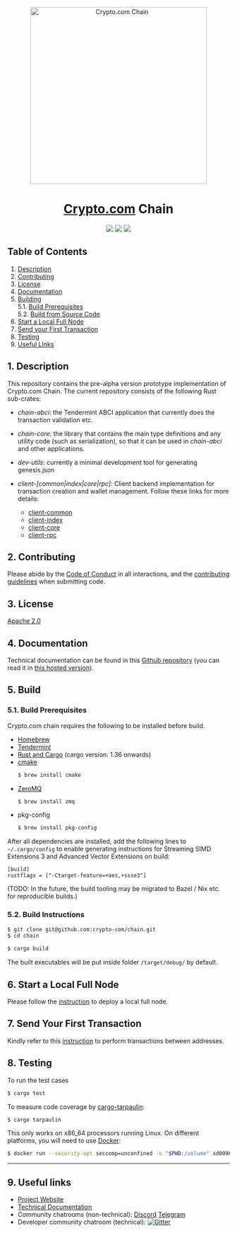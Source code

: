 <p align="center">
  <img src="https://avatars0.githubusercontent.com/u/41934032?s=400&v=4" alt="Crypto.com Chain" width="400">
</p>

<h1 align="center"><a href="https://crypto.com">Crypto.com<a> Chain</h1>

<p align="center">
  <a href="https://travis-ci.org/crypto-com/chain"><img label="Build Status" src="https://travis-ci.org/crypto-com/chain.svg?branch=master" /></a>
  <a href="https://codecov.io/gh/crypto-com/chain"><img label="Code Coverage" src="https://codecov.io/gh/crypto-com/chain/branch/master/graph/badge.svg" /></a>
  <a href="https://gitter.im/crypto-com/community?utm_source=badge&utm_medium=badge&utm_campaign=pr-badge"><img label="Gitter" src="https://badges.gitter.im/crypto-com/community.svg" /></a>
</p>

## Table of Contents

1. [Description](#description)
2. [Contributing](#contributing)
3. [License](#license)
4. [Documentation](#documentation)<br />
5. [Building](#building)<br />
  5.1. [Build Prerequisites](#build-prerequisites)<br />
  5.2. [Build from Source Code](#build-from-src)<br />
6. [Start a Local Full Node](#start-local-full-node)<br />
7. [Send your First Transaction](#send-first-transaction)
8. [Testing](#testing)
9. [Useful LInks](#useful-links)
 
<a id="description" />

## 1. Description

This repository contains the pre-alpha version prototype implementation of Crypto.com Chain. The current repository consists of the following Rust sub-crates:

* *chain-abci*: the Tendermint ABCI application that currently does the transaction validation etc.

* *chain-core*: the library that contains the main type definitions and any utility code (such as serialization), so that it can be used in *chain-abci* and other applications.

* *dev-utils*: currently a minimal development tool for generating genesis.json

* *client-[common|index|core|rpc]*: Client backend implementation for transaction creation and wallet management. Follow
these links for more details:
  - [client-common](./client-common/README.md)
  - [client-index](./client-index/README.md)
  - [client-core](./client-core/README.md)
  - [client-rpc](./client-rpc/README.md)

<a id="contributing" />

## 2. Contributing
Please abide by the [Code of Conduct](CODE_OF_CONDUCT.md) in all interactions,
and the [contributing guidelines](CONTRIBUTING.md) when submitting code.

<a id="license" />

## 3. License

[Apache 2.0](./LICENSE)

<a id="building" />

## 4. Documentation

Technical documentation can be found in this [Github repository](https://github.com/crypto-com/chain-docs) (you can read it in [this hosted version](https://crypto-com.github.io)).

<a id="documentation" />

## 5. Build

<a id="build-prerequisites" />

### 5.1. Build Prerequisites

Crypto.com chain requires the following to be installed before build.
- [Homebrew](https://brew.sh/)
- [Tendermint](https://tendermint.com/docs/introduction/install.html#from-binary)
- [Rust and Cargo](https://rustup.rs) (cargo version: 1.36 onwards)
- [cmake](https://cmake.org/install/)
  ```bash
  $ brew install cmake
  ```
- [ZeroMQ](https://zeromq.org/download/)
  ```bash
  $ brew install zmq
  ```
- pkg-config
  ```bash
  $ brew install pkg-config
  ```

After all dependencies are installed, add the following lines to `~/.cargo/config` to enable generating instructions for Streaming SIMD Extensions 3 and Advanced Vector Extensions on build:
```
[build]
rustflags = ["-Ctarget-feature=+aes,+ssse3"]
```

(TODO: In the future, the build tooling may be migrated to Bazel / Nix etc. for reproducible builds.)

<a id="build-instructions" />

### 5.2. Build Instructions
```bash
$ git clone git@github.com:crypto-com/chain.git
$ cd chain

$ cargo build
```
The built executables will be put inside folder `/target/debug/` by default.

<a id="start-local-full-node" />

## 6. Start a Local Full Node

Please follow the [instruction](https://crypto-com.github.io/getting-started/local_full_node_development.html) to deploy a local full node.



<a id="send-first-transaction" />

## 7. Send Your First Transaction

Kindly refer to this [instruction](https://crypto-com.github.io/getting-started/send_your_first_transaction.html#send-your-first-transaction) to perform transactions between addresses.

## 8. Testing

To run the test cases
```bash
$ cargo test
```

To measure code coverage by [cargo-tarpaulin](https://crates.io/crates/cargo-tarpaulin):
```bash
$ cargo tarpaulin
```

This only works on x86_64 processors running Linux. On different platforms, you will need to use [Docker](https://docs.docker.com/install/):

```bash
$ docker run --security-opt seccomp=unconfined -v "$PWD:/volume" xd009642/tarpaulin
```

---

<a id="useful-links" />

## 9. Useful links

* [Project Website](http://crypto.com/chain)
* [Technical Documentation](https://crypto-com.github.io)
* Community chatrooms (non-technical): [Discord](https://discord.gg/nsp9JTC) [Telegram](https://t.me/CryptoComOfficial)
* Developer community chatroom (technical): [![Gitter](https://badges.gitter.im/crypto-com/community.svg)](https://gitter.im/crypto-com/community?utm_source=badge&utm_medium=badge&utm_campaign=pr-badge)
